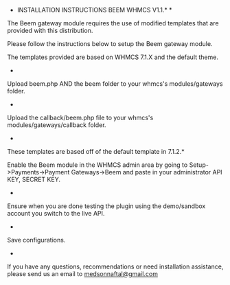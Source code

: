 * INSTALLATION INSTRUCTIONS BEEM WHMCS V1.1.* *

The Beem gateway module requires the use of modified templates that are provided with this distribution. 

Please follow the instructions below to setup the Beem gateway module. 



The templates provided are based on WHMCS 7.1.X and the default theme.

* 

Upload beem.php AND the beem folder to your whmcs's modules/gateways folder.

* 

Upload the callback/beem.php file to your whmcs's modules/gateways/callback folder.

* 


These templates are based off of the default template in 7.1.2.* 

Enable the Beem module in the WHMCS admin area by going to Setup->Payments->Payment Gateways->Beem and paste in your administrator API KEY, SECRET KEY. 

* 

Ensure when you are done testing the plugin using the demo/sandbox account you switch to the live API.

*

Save configurations.

* 

If you have any questions, recommendations or need installation assistance, please send us an email to medsonnaftal@gmail.com
    
